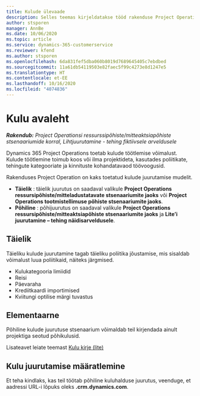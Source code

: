 ```yaml
---
title: Kulude ülevaade
description: Selles teemas kirjeldatakse tööd rakenduse Project Operations kulufunktsioone.
author: stsporen
manager: AnnBe
ms.date: 10/06/2020
ms.topic: article
ms.service: dynamics-365-customerservice
ms.reviewer: kfend
ms.author: stsporen
ms.openlocfilehash: 6da831fef5dba060b8019d7689645405c7ebdbed
ms.sourcegitcommit: 11a61db54119503e82faec5f99c4273e8d1247e5
ms.translationtype: HT
ms.contentlocale: et-EE
ms.lasthandoff: 10/16/2020
ms.locfileid: "4074836"
---
```

# <a name="expense-home-page"></a>Kulu avaleht

_**Rakendub:** Project Operationsi ressurssipõhiste/mitteaktsiapõhiste stsenaariumide korral,  Lihtjuurutamine - tehing fiktiivsele arveldusele_


Dynamics 365 Project Operations toetab kulude töötlemise võimalust. Kulude töötlemine toimub koos või ilma projektideta, kasutades poliitikate, tehingute kategooriate ja kinnituste kohandatavaod töövoogusid.

Rakenduses Project Operation on kaks toetatud kulude juurutamise mudelit. 

- **Täielik** : täielik juurutus on saadaval valikule **Project Operations ressursipõhiste/mitteladustatavate stsenaariumite jaoks** või **Project Operations tootmistellimuse põhiste stsenaariumite jaoks**.
- **Põhiline** : põhijuurutus on saadaval valikule **Project Operations ressursipõhiste/mitteaktsiapõhiste stsenaariumite jaoks** ja **Lite’i juurutamine – tehing näidisarveldusele**.

## <a name="full"></a>Täielik 
Täieliku kulude juurutamine tagab täieliku poliitika jõustamise, mis sisaldab võimalust luua poliitikaid, näiteks järgmised.

  - Kulukategooria limiidid
  - Reisi
  - Päevaraha
  - Krediitkaardi importimised
  - Kviitungi optilise märgi tuvastus

## <a name="basic"></a>Elementaarne 
Põhiline kulude juurutuse stsenaarium võimaldab teil kirjendada ainult projektiga seotud põhikulusid. 

Lisateavet leiate teemast [Kulu kirje (lite)](basic-expense.md)

## <a name="determine-your-expense-deployment"></a>Kulu juurutamise määratlemine
Et teha kindlaks, kas teil töötab põhiline kuluhalduse juurutus, veenduge, et aadressi URL-i lõpuks oleks **.crm.dynamics.com**. 
